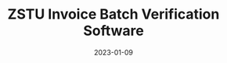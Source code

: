 ---
title: ZSTU Invoice Batch Verification Software
date: 2023-01-09
category: Intellectual Property
description: >-
    ZSTU发票批量查验软件
    </br>中国版权保护中心 China Copyright Protection Center
image: assets/images/ach/intpro.png
links:
  # 官方链接: https://example.com/scholarship
---
